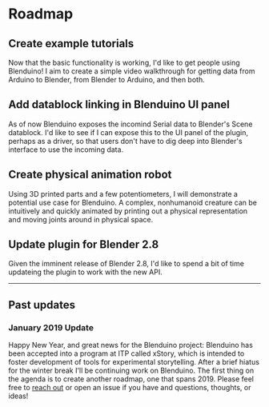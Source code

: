 # Roadmap

## Create example tutorials
Now that the basic functionality is working, I'd like to get people using Blenduino! I aim to create a simple video walkthrough for getting data from Arduino to Blender, from Blender to Arduino, and then both.

## Add datablock linking in Blenduino UI panel
As of now Blenduino exposes the incomind Serial data to Blender's Scene datablock. I'd like to see if I can expose this to the UI panel of the plugin, perhaps as a driver, so that users don't have to dig deep into Blender's interface to use the incoming data.

## Create physical animation robot
Using 3D printed parts and a few potentiometers, I will demonstrate a potential use case for Blenduino. A complex, nonhumanoid creature can be intuitively and quickly animated by printing out a physical representation and moving joints around in physical space.

## Update plugin for Blender 2.8
Given the imminent release of Blender 2.8, I'd like to spend a bit of time updateing the plugin to work with the new API. 

---
## Past updates

### January 2019 Update
Happy New Year, and great news for the Blenduino project: Blenduino has been accepted into a program at ITP called xStory, which is intended to foster development of tools for experimental storytelling. After a brief hiatus for the winter break I'll be continuing work on Blenduino. The first thing on the agenda is to create another roadmap, one that spans 2019. Please feel free to [reach out](https://jameshosken.com/contact/) or open an issue if you have and questions, thoughts, or ideas! 
